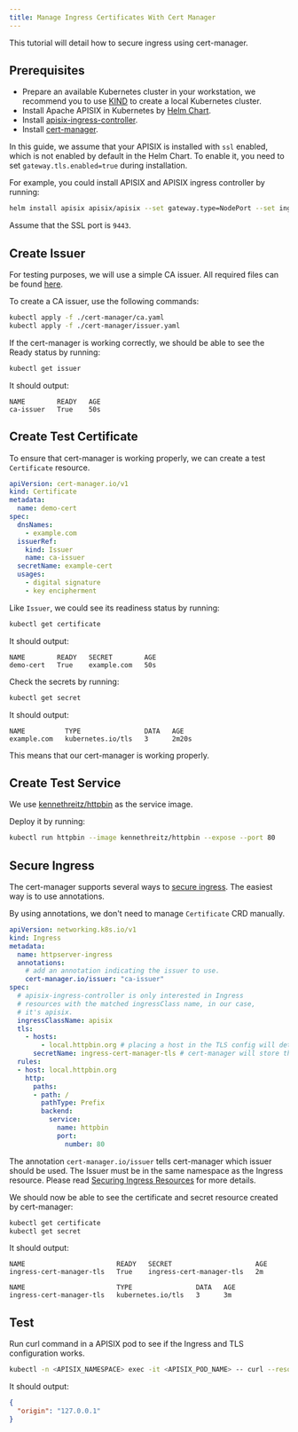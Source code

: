 ```yaml
---
title: Manage Ingress Certificates With Cert Manager
---
```


<!--
#
# Licensed to the Apache Software Foundation (ASF) under one or more
# contributor license agreements.  See the NOTICE file distributed with
# this work for additional information regarding copyright ownership.
# The ASF licenses this file to You under the Apache License, Version 2.0
# (the "License"); you may not use this file except in compliance with
# the License.  You may obtain a copy of the License at
#
#     http://www.apache.org/licenses/LICENSE-2.0
#
# Unless required by applicable law or agreed to in writing, software
# distributed under the License is distributed on an "AS IS" BASIS,
# WITHOUT WARRANTIES OR CONDITIONS OF ANY KIND, either express or implied.
# See the License for the specific language governing permissions and
# limitations under the License.
#
-->

This tutorial will detail how to secure ingress using cert-manager.

## Prerequisites

* Prepare an available Kubernetes cluster in your workstation, we recommend you to use [KIND](https://kind.sigs.k8s.io/docs/user/quick-start/) to create a local Kubernetes cluster.
* Install Apache APISIX in Kubernetes by [Helm Chart](https://github.com/apache/apisix-helm-chart).
* Install [apisix-ingress-controller](https://github.com/apache/apisix-ingress-controller/blob/master/install.md).
* Install [cert-manager](https://cert-manager.io/docs/installation/#default-static-install).

In this guide, we assume that your APISIX is installed with `ssl` enabled, which is not enabled by default in the Helm Chart. To enable it, you need to set `gateway.tls.enabled=true` during installation.

For example, you could install APISIX and APISIX ingress controller by running:

```bash
helm install apisix apisix/apisix --set gateway.type=NodePort --set ingress-controller.enabled=true --set gateway.tls.enabled=true --set ingress-controller.config.apisix.serviceNamespace=default
```

Assume that the SSL port is `9443`.

## Create Issuer

For testing purposes, we will use a simple CA issuer. All required files can be found [here](https://github.com/apache/apisix-ingress-controller/tree/master/docs/en/latest/tutorials/cert-manager).

To create a CA issuer, use the following commands:

```bash
kubectl apply -f ./cert-manager/ca.yaml
kubectl apply -f ./cert-manager/issuer.yaml
```

If the cert-manager is working correctly, we should be able to see the Ready status by running:

```bash
kubectl get issuer
```

It should output:

```text
NAME        READY   AGE
ca-issuer   True    50s
```

## Create Test Certificate

To ensure that cert-manager is working properly, we can create a test `Certificate` resource.

```yaml
apiVersion: cert-manager.io/v1
kind: Certificate
metadata:
  name: demo-cert
spec:
  dnsNames:
    - example.com
  issuerRef:
    kind: Issuer
    name: ca-issuer
  secretName: example-cert
  usages:
    - digital signature
    - key encipherment
```

Like `Issuer`, we could see its readiness status by running:

```bash
kubectl get certificate
```

It should output:

```text
NAME        READY   SECRET        AGE
demo-cert   True    example.com   50s
```

Check the secrets by running:

```bash
kubectl get secret
```

It should output:

```text
NAME          TYPE                DATA   AGE
example.com   kubernetes.io/tls   3      2m20s
```

This means that our cert-manager is working properly.

## Create Test Service

We use [kennethreitz/httpbin](https://hub.docker.com/r/kennethreitz/httpbin/) as the service image.

Deploy it by running:

```bash
kubectl run httpbin --image kennethreitz/httpbin --expose --port 80
```

## Secure Ingress

The cert-manager supports several ways to [secure ingress](https://cert-manager.io/docs/usage/ingress/). The easiest way is to use annotations.

By using annotations, we don't need to manage `Certificate` CRD manually.

```yaml
apiVersion: networking.k8s.io/v1
kind: Ingress
metadata:
  name: httpserver-ingress
  annotations:
    # add an annotation indicating the issuer to use.
    cert-manager.io/issuer: "ca-issuer"
spec:
  # apisix-ingress-controller is only interested in Ingress
  # resources with the matched ingressClass name, in our case,
  # it's apisix.
  ingressClassName: apisix
  tls:
    - hosts:
        - local.httpbin.org # placing a host in the TLS config will determine what ends up in the cert's subjectAltNames
      secretName: ingress-cert-manager-tls # cert-manager will store the created certificate in this secret.
  rules:
  - host: local.httpbin.org
    http:
      paths:
      - path: /
        pathType: Prefix
        backend:
          service:
            name: httpbin
            port:
              number: 80
```

The annotation `cert-manager.io/issuer` tells cert-manager which issuer should be used. The Issuer must be in the same namespace as the Ingress resource. Please read [Securing Ingress Resources](https://cert-manager.io/docs/usage/ingress/) for more details.

We should now be able to see the certificate and secret resource created by cert-manager:

```bash
kubectl get certificate
kubectl get secret
```

It should output:

```text
NAME                       READY   SECRET                     AGE
ingress-cert-manager-tls   True    ingress-cert-manager-tls   2m

NAME                       TYPE                DATA   AGE
ingress-cert-manager-tls   kubernetes.io/tls   3      3m
```

## Test

Run curl command in a APISIX pod to see if the Ingress and TLS configuration works.

```bash
kubectl -n <APISIX_NAMESPACE> exec -it <APISIX_POD_NAME> -- curl --resolve 'local.httpbin.org:9443:127.0.0.1' "https://local.httpbin.org:9443/ip" -k
```

It should output:

```json
{
  "origin": "127.0.0.1"
}
```

